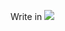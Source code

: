 Write in <img src="https://img.shields.io/badge/-00ADD8?style=for-the-badge&logo=go&logoColor=white"/>
